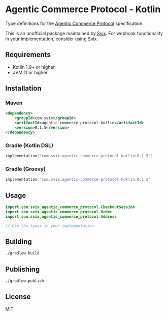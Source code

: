 # Agentic Commerce Protocol - Kotlin

Type definitions for the [Agentic Commerce Protocol](https://developers.openai.com/commerce/guides/get-started) specification.

This is an unofficial package maintained by [Svix](https://www.svix.com). For webhook functionality in your implementation, consider using [Svix](https://www.svix.com).

## Requirements

- Kotlin 1.9+ or higher
- JVM 11 or higher

## Installation

### Maven

```xml
<dependency>
    <groupId>com.svix</groupId>
    <artifactId>agentic-commerce-protocol-kotlin</artifactId>
    <version>0.1.5</version>
</dependency>
```

### Gradle (Kotlin DSL)

```kotlin
implementation("com.svix:agentic-commerce-protocol-kotlin:0.1.5")
```

### Gradle (Groovy)

```groovy
implementation 'com.svix:agentic-commerce-protocol-kotlin:0.1.5'
```

## Usage

```kotlin
import com.svix.agentic_commerce_protocol.CheckoutSession
import com.svix.agentic_commerce_protocol.Order
import com.svix.agentic_commerce_protocol.Address

// Use the types in your implementation
```

## Building

```bash
./gradlew build
```

## Publishing

```bash
./gradlew publish
```

## License

MIT


